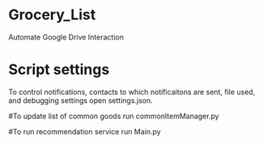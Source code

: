 # Grocery_List
Automate Google Drive Interaction

# Script settings
To control notifications, contacts to which notificaitons are sent, file used, and debugging settings open settings.json.

#To update list of common goods
run commonItemManager.py

#To run recommendation service
run Main.py
